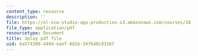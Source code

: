 ```yaml
---
content_type: resource
description: ''
file: https://ol-ocw-studio-app-production.s3.amazonaws.com/courses/18-01sc-single-variable-calculus-fall-2010/6a574300449deaef8d2e34f640c93167_HgEqXhsIq_g.pdf
file_type: application/pdf
resourcetype: Document
title: 3play pdf file
uid: 6a574300-449d-eaef-8d2e-34f640c93167
---
```

